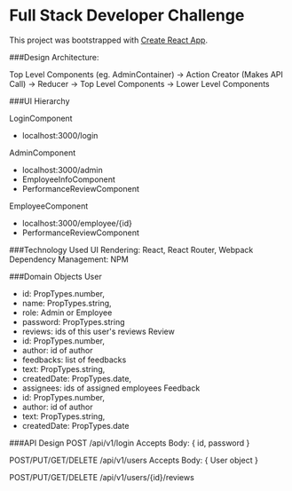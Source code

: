 # Full Stack Developer Challenge

This project was bootstrapped with [Create React App](https://github.com/facebookincubator/create-react-app).

###Design Architecture:

Top Level Components (eg. AdminContainer) -> Action Creator (Makes API Call) -> Reducer -> Top Level Components -> Lower Level Components

###UI Hierarchy

LoginComponent
* localhost:3000/login

AdminComponent
* localhost:3000/admin
* EmployeeInfoComponent
* PerformanceReviewComponent

EmployeeComponent 
* localhost:3000/employee/{id}
* PerformanceReviewComponent

###Technology Used
UI Rendering: React, React Router, Webpack
Dependency Management: NPM

###Domain Objects
User
* id: PropTypes.number,
* name: PropTypes.string,
* role: Admin or Employee
* password: PropTypes.string
* reviews: ids of this user's reviews
Review
* id: PropTypes.number,
* author: id of author
* feedbacks: list of feedbacks
* text: PropTypes.string,
* createdDate: PropTypes.date,
* assignees: ids of assigned employees
Feedback
* id: PropTypes.number,
* author: id of author
* text: PropTypes.string,
* createdDate: PropTypes.date

###API Design
POST /api/v1/login
Accepts Body: { id, password }

POST/PUT/GET/DELETE
/api/v1/users
Accepts Body: { User object }

POST/PUT/GET/DELETE
/api/v1/users/{id}/reviews
